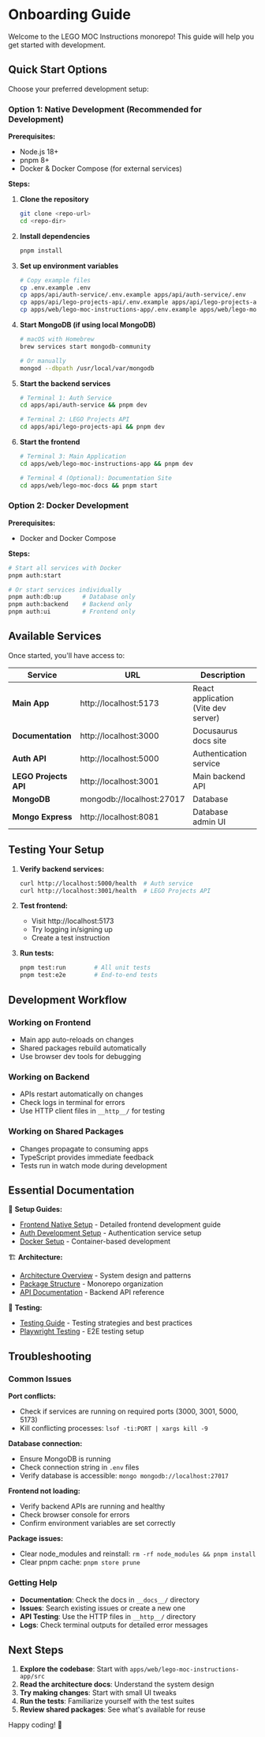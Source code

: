 # Onboarding Guide

Welcome to the LEGO MOC Instructions monorepo! This guide will help you get started with development.

## Quick Start Options

Choose your preferred development setup:

### Option 1: Native Development (Recommended for Development)

**Prerequisites:**
- Node.js 18+
- pnpm 8+
- Docker & Docker Compose (for external services)

**Steps:**
1. **Clone the repository**
   ```bash
   git clone <repo-url>
   cd <repo-dir>
   ```

2. **Install dependencies**
   ```bash
   pnpm install
   ```

3. **Set up environment variables**
   ```bash
   # Copy example files
   cp .env.example .env
   cp apps/api/auth-service/.env.example apps/api/auth-service/.env
   cp apps/api/lego-projects-api/.env.example apps/api/lego-projects-api/.env
   cp apps/web/lego-moc-instructions-app/.env.example apps/web/lego-moc-instructions-app/.env
   ```

4. **Start MongoDB (if using local MongoDB)**
   ```bash
   # macOS with Homebrew
   brew services start mongodb-community
   
   # Or manually
   mongod --dbpath /usr/local/var/mongodb
   ```

5. **Start the backend services**
   ```bash
   # Terminal 1: Auth Service
   cd apps/api/auth-service && pnpm dev
   
   # Terminal 2: LEGO Projects API
   cd apps/api/lego-projects-api && pnpm dev
   ```

6. **Start the frontend**
   ```bash
   # Terminal 3: Main Application
   cd apps/web/lego-moc-instructions-app && pnpm dev
   
   # Terminal 4 (Optional): Documentation Site
   cd apps/web/lego-moc-docs && pnpm start
   ```

### Option 2: Docker Development

**Prerequisites:**
- Docker and Docker Compose

**Steps:**
```bash
# Start all services with Docker
pnpm auth:start

# Or start services individually
pnpm auth:db:up      # Database only
pnpm auth:backend    # Backend only
pnpm auth:ui         # Frontend only
```

## Available Services

Once started, you'll have access to:

| Service | URL | Description |
|---------|-----|-------------|
| **Main App** | http://localhost:5173 | React application (Vite dev server) |
| **Documentation** | http://localhost:3000 | Docusaurus docs site |
| **Auth API** | http://localhost:5000 | Authentication service |
| **LEGO Projects API** | http://localhost:3001 | Main backend API |
| **MongoDB** | mongodb://localhost:27017 | Database |
| **Mongo Express** | http://localhost:8081 | Database admin UI |

## Testing Your Setup

1. **Verify backend services:**
   ```bash
   curl http://localhost:5000/health  # Auth service
   curl http://localhost:3001/health  # LEGO Projects API
   ```

2. **Test frontend:**
   - Visit http://localhost:5173
   - Try logging in/signing up
   - Create a test instruction

3. **Run tests:**
   ```bash
   pnpm test:run        # All unit tests
   pnpm test:e2e        # End-to-end tests
   ```

## Development Workflow

### Working on Frontend
- Main app auto-reloads on changes
- Shared packages rebuild automatically
- Use browser dev tools for debugging

### Working on Backend
- APIs restart automatically on changes
- Check logs in terminal for errors
- Use HTTP client files in `__http__/` for testing

### Working on Shared Packages
- Changes propagate to consuming apps
- TypeScript provides immediate feedback
- Tests run in watch mode during development

## Essential Documentation

📖 **Setup Guides:**
- [Frontend Native Setup](FRONTEND_NATIVE_SETUP.md) - Detailed frontend development guide
- [Auth Development Setup](AUTH-DEV-SETUP.md) - Authentication service setup
- [Docker Setup](DOCKER_SETUP.md) - Container-based development

🏗️ **Architecture:**
- [Architecture Overview](ARCHITECTURE_README.md) - System design and patterns
- [Package Structure](PACKAGE-STRUCTURE.md) - Monorepo organization
- [API Documentation](API_DOCUMENTATION.md) - Backend API reference

🧪 **Testing:**
- [Testing Guide](TESTING_GUIDE.md) - Testing strategies and best practices
- [Playwright Testing](PLAYWRIGHT_TESTING.md) - E2E testing setup

## Troubleshooting

### Common Issues

**Port conflicts:**
- Check if services are running on required ports (3000, 3001, 5000, 5173)
- Kill conflicting processes: `lsof -ti:PORT | xargs kill -9`

**Database connection:**
- Ensure MongoDB is running
- Check connection string in `.env` files
- Verify database is accessible: `mongo mongodb://localhost:27017`

**Frontend not loading:**
- Verify backend APIs are running and healthy
- Check browser console for errors
- Confirm environment variables are set correctly

**Package issues:**
- Clear node_modules and reinstall: `rm -rf node_modules && pnpm install`
- Clear pnpm cache: `pnpm store prune`

### Getting Help

- **Documentation**: Check the docs in `__docs__/` directory
- **Issues**: Search existing issues or create a new one
- **API Testing**: Use the HTTP files in `__http__/` directory
- **Logs**: Check terminal outputs for detailed error messages

## Next Steps

1. **Explore the codebase**: Start with `apps/web/lego-moc-instructions-app/src`
2. **Read the architecture docs**: Understand the system design
3. **Try making changes**: Start with small UI tweaks
4. **Run the tests**: Familiarize yourself with the test suites
5. **Review shared packages**: See what's available for reuse

Happy coding! 🚀

